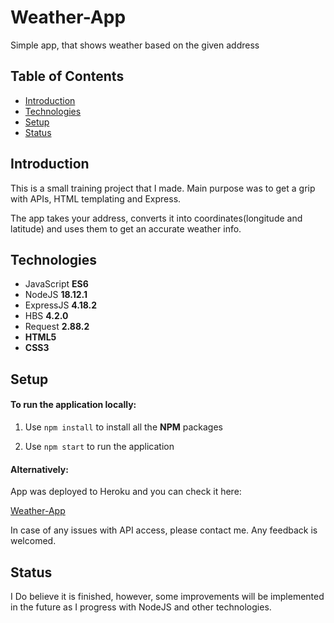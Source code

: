# Weather-App
Simple app, that shows weather based on the given address 
## Table of Contents
+ [Introduction](#Introduction)  
+ [Technologies](#Technologies)
+ [Setup](#Setup) 
+ [Status](#Status) 
## Introduction
 This is a small training project that I made. Main purpose was to get a grip with APIs, HTML templating and Express.
 
 The app takes your address, converts it into coordinates(longitude and latitude) and uses them to get an accurate weather info.
## Technologies
 + JavaScript **ES6**
 + NodeJS **18.12.1**
 + ExpressJS **4.18.2**
 + HBS **4.2.0**
 + Request **2.88.2**
 + **HTML5**
 + **CSS3**
 
## Setup
 #### To run the application locally:
 
 1. Use ```npm install``` to install all the **NPM** packages
 
 2. Use ```npm start``` to run the application
 
 #### Alternatively:
 
 App was deployed to Heroku and you can check it here:
 
[Weather-App]( https://stserb-weather-application.herokuapp.com/)

In case of any issues with API access, please contact me. Any feedback is welcomed.

## Status

I Do believe it is finished, however, some improvements will be implemented in the future as I progress with NodeJS and other technologies.
